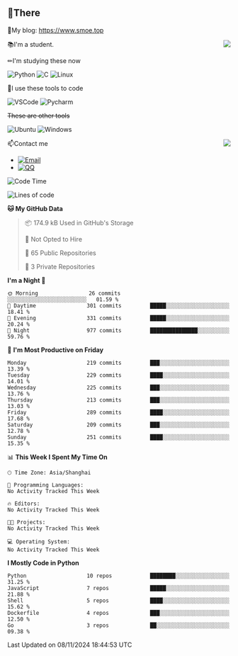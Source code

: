 
## 👏There

📰My blog: https://www.smoe.top

<img align="right" src="https://github-readme-stats.vercel.app/api/top-langs/?username=AkashiCoin"/>


📚I'm a student.

✏I'm studying these now

![Python](https://img.shields.io/badge/-Python-blue?style=flat-square&logo=Python&logoColor=fff)
![C](https://img.shields.io/badge/-C-585858?style=flat-square&logo=C&logoColor=fff)
![Linux](https://img.shields.io/badge/-Linux-black?style=flat-square&logo=Linux&logoColor=fff)

🔨I use these tools to code

![VSCode](https://img.shields.io/badge/-VSCode-blue?style=flat-square&logo=visualstudiocode&logoColor=fff)
![Pycharm](https://img.shields.io/badge/-Pycharm-green?style=flat-square&logo=pycharm&logoColor=fff)

 ~~These are other tools~~

![Ubuntu](https://img.shields.io/badge/-Ubuntu-orange?style=flat-square&logo=Ubuntu&logoColor=fff)
![Windows](https://img.shields.io/badge/-Windows-blue?style=flat-square&logo=Windows&logoColor=fff)

<img align="right" src="https://github-readme-stats.vercel.app/api?username=AkashiCoin" />


📫Contact me

* [![Email](https://img.shields.io/badge/Email-l1040186796@gmail.com-1?style=social&logoColor=fff)](mailto:l1040186796@gmail.com)
* [![QQ](https://img.shields.io/badge/QQ-1040186796-1?style=social&logoColor=fff)](tencent://AddContact/?fromId=45&fromSubId=1&subcmd=all&uin=1040186796&website=www.oicqzone.com)

<!--START_SECTION:waka-->
![Code Time](http://img.shields.io/badge/Code%20Time-1%2C367%20hrs%2036%20mins-blue)

![Lines of code](https://img.shields.io/badge/From%20Hello%20World%20I%27ve%20Written-320.4%20thousand%20lines%20of%20code-blue)

**🐱 My GitHub Data** 

> 📦 174.9 kB Used in GitHub's Storage 
 > 
> 🚫 Not Opted to Hire
 > 
> 📜 65 Public Repositories 
 > 
> 🔑 3 Private Repositories 
 > 
**I'm a Night 🦉** 

```text
🌞 Morning                26 commits          ░░░░░░░░░░░░░░░░░░░░░░░░░   01.59 % 
🌆 Daytime                301 commits         █████░░░░░░░░░░░░░░░░░░░░   18.41 % 
🌃 Evening                331 commits         █████░░░░░░░░░░░░░░░░░░░░   20.24 % 
🌙 Night                  977 commits         ███████████████░░░░░░░░░░   59.76 % 
```
📅 **I'm Most Productive on Friday** 

```text
Monday                   219 commits         ███░░░░░░░░░░░░░░░░░░░░░░   13.39 % 
Tuesday                  229 commits         ████░░░░░░░░░░░░░░░░░░░░░   14.01 % 
Wednesday                225 commits         ███░░░░░░░░░░░░░░░░░░░░░░   13.76 % 
Thursday                 213 commits         ███░░░░░░░░░░░░░░░░░░░░░░   13.03 % 
Friday                   289 commits         ████░░░░░░░░░░░░░░░░░░░░░   17.68 % 
Saturday                 209 commits         ███░░░░░░░░░░░░░░░░░░░░░░   12.78 % 
Sunday                   251 commits         ████░░░░░░░░░░░░░░░░░░░░░   15.35 % 
```


📊 **This Week I Spent My Time On** 

```text
🕑︎ Time Zone: Asia/Shanghai

💬 Programming Languages: 
No Activity Tracked This Week

🔥 Editors: 
No Activity Tracked This Week

🐱‍💻 Projects: 
No Activity Tracked This Week

💻 Operating System: 
No Activity Tracked This Week
```

**I Mostly Code in Python** 

```text
Python                   10 repos            ████████░░░░░░░░░░░░░░░░░   31.25 % 
JavaScript               7 repos             █████░░░░░░░░░░░░░░░░░░░░   21.88 % 
Shell                    5 repos             ████░░░░░░░░░░░░░░░░░░░░░   15.62 % 
Dockerfile               4 repos             ███░░░░░░░░░░░░░░░░░░░░░░   12.50 % 
Go                       3 repos             ██░░░░░░░░░░░░░░░░░░░░░░░   09.38 % 
```




 Last Updated on 08/11/2024 18:44:53 UTC
<!--END_SECTION:waka-->
